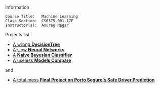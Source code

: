 Information

    Course Title:   Machine Learning
    Class Section:  CS6375.001.17F
    Instructor(s):  Anurag Nagar 

Projects list

-   [A wrong __DecisionTree__](./DecisionTree)
-   [A slow __Neural Networks__](./NeuralNetworks)
-   [A __Naive Bayesian Classifier__](./NaiveBayesianClassifier)
-   [A useless __Models Compare__](./ModelCompare)

and

-   [A total mess __Final Project on Porto Seguro's Safe Driver Prediction__](./PortoSeguro)
